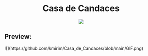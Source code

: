 <h1 align="center" #Casa de Candaces> Casa de Candaces </h1>
<p align="center">
<img loading="lazy" src="http://img.shields.io/static/v1?label=STATUS&message=IN%20PROCESS&color=GREEN&style=for-the-badge"/>
</p>

<h2>Preview: </h2>

<div aling="center">
  ![](https://github.com/kmirim/Casa_de_Candaces/blob/main/GIF.png)
</div>
